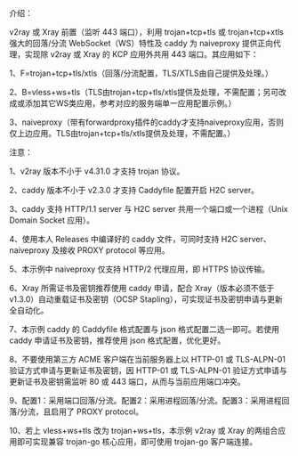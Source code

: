 介绍：

v2ray 或 Xray 前置（监听 443 端口），利用 trojan+tcp+tls 或 trojan+tcp+xtls 强大的回落/分流 WebSocket（WS）特性及 caddy 为 naiveproxy 提供正向代理，实现除 v2ray 或 Xray 的 KCP 应用外共用 443 端口。其应用如下：

1、F=trojan+tcp+tls/xtls（回落/分流配置，TLS/XTLS由自己提供及处理。）

2、B=vless+ws+tls（TLS由trojan+tcp+tls/xtls提供及处理，不需配置；另可改成或添加其它WS类应用，参考对应的服务端单一应用配置示例。）

3、naiveproxy（带有forwardproxy插件的caddy才支持naiveproxy应用，否则仅上边应用。TLS由trojan+tcp+tls/xtls提供及处理，不需配置。）

注意：

1、v2ray 版本不小于 v4.31.0 才支持 trojan 协议。

2、caddy 版本不小于 v2.3.0 才支持 Caddyfile 配置开启 H2C server。

3、caddy 支持 HTTP/1.1 server 与 H2C server 共用一个端口或一个进程（Unix Domain Socket 应用）。

4、使用本人 Releases 中编译好的 caddy 文件，可同时支持 H2C server、naiveproxy 及接收 PROXY protocol 等应用。

5、本示例中 naiveproxy 仅支持 HTTP/2 代理应用，即 HTTPS 协议传输。

6、Xray 所需证书及密钥推荐使用 caddy 申请，配合 Xray（版本必须不低于v1.3.0）自动重载证书及密钥（OCSP Stapling），可实现证书及密钥申请与更新全自动化。

7、本示例 caddy 的 Caddyfile 格式配置与 json 格式配置二选一即可。若使用 caddy 申请证书及密钥，推荐使用 json 格式配置，优化更好。

8、不要使用第三方 ACME 客户端在当前服务器上以 HTTP-01 或 TLS-ALPN-01 验证方式申请与更新证书及密钥，因 HTTP-01 或 TLS-ALPN-01 验证方式申请与更新证书及密钥需监听 80 或 443 端口，从而与当前应用端口冲突。

9、配置1：采用端口回落/分流。配置2：采用进程回落/分流。配置3：采用进程回落/分流，且启用了 PROXY protocol。

10、若上 vless+ws+tls 改为 trojan+ws+tls，本示例 v2ray 或 Xray 的两组合应用即可实现兼容 trojan-go 核心应用，即可使用 trojan-go 客户端连接。
